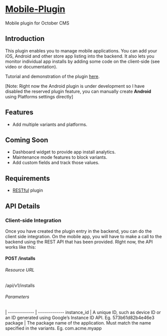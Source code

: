 # [Mobile-Plugin](https://bitbucket.org/timetraveller1992/mobile-plugin) #
Mobile plugin for October CMS

## Introduction ##

This plugin enables you to manage mobile applications. You can add your iOS, Android and other store app listing into the backend. It also lets you monitor individual app installs by adding some code on the client-side (see video or documentation).

Tutorial and demonstration of the plugin [here](http://www.youtube.com/embed/VJOH1x967ag).

[Note: Right now the Android plugin is under development so I have disabled the reserved plugin feature, you can manually create **Android** using Platforms settings directly]

## Features ##
* Add multiple variants and platforms.

## Coming Soon ##
* Dashboard widget to provide app install analytics.
* Maintenance mode features to block variants.
* Add custom fields and track those values.

## Requirements ##

* [RESTful](http://octobercms.com/plugin/mohsin-rest) plugin

## API Details ##

### Client-side Integration ###

Once you have created the plugin entry in the backend, you can do the client side integration. On the mobile app, you will have to make a call to the backend using the REST API that has been provided. RIght now, the API works like this:

#### POST /installs ####

###### Resource URL ######
<your-website-url>/api/v1/installs

###### Parameters ######
 |
------------- | -------------
instance_id  | A unique ID, such as device ID or an ID generated using Google’s Instance ID API. Eg. 573b61d82b4e46e3
package  | The package name of the application. Must match the name specified in the variants. Eg. com.acme.myapp
